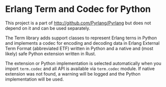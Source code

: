 Erlang Term and Codec for Python
================================

This project is a part of http://github.com/Pyrlang/Pyrlang
but does not depend on it and can be used separately.

The Term library adds support classes to represent Erlang terns in Python 
and implements a codec for encoding and decoding data in Erlang
External Term Format (abbreviated ETF) written in Python and a native 
and (most likely) safe Python extension written in Rust. 

The extension or Python implementation is selected automatically when you import 
`term.codec` and all API is available via `term.codec` module. If native 
extension was not found, a warning will be logged and the Python implementation
will be used.
